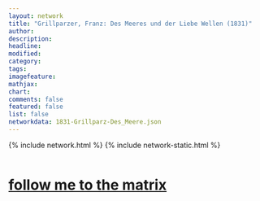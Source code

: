 ```yaml
---
layout: network
title: "Grillparzer, Franz: Des Meeres und der Liebe Wellen (1831)"
author:
description:
headline:
modified:
category:
tags: 
imagefeature: 
mathjax: 
chart: 
comments: false
featured: false
list: false
networkdata: 1831-Grillparz-Des_Meere.json
---
```

{% include network.html %}
{% include network-static.html %}
<div class="row">
  <div class="small-5 small-centered columns"><a href="/matrix10"><h1>follow me to the matrix</h1></a>
</div>
</div>
